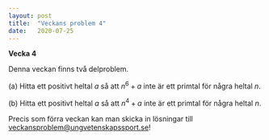 ```yaml
---
layout: post
title:  "Veckans problem 4"
date:   2020-07-25
---
```

<script type="text/javascript"
        src="https://cdnjs.cloudflare.com/ajax/libs/mathjax/2.7.0/MathJax.js?config=TeX-AMS_CHTML"></script>
<script type="text/x-mathjax-config">
MathJax.Hub.Config({
tex2jax: {
inlineMath: [['$','$'], ['\\(','\\)']],
processEscapes: true},
jax: ["input/TeX","input/MathML","input/AsciiMath","output/CommonHTML"],
extensions: ["tex2jax.js","mml2jax.js","asciimath2jax.js","MathMenu.js","MathZoom.js","AssistiveMML.js", "[Contrib]/a11y/accessibility-menu.js"],
TeX: {
extensions: ["AMSmath.js","AMSsymbols.js","noErrors.js","noUndefined.js"],
equationNumbers: {
autoNumber: "AMS"
}
}
});
</script>

**Vecka 4**

Denna veckan finns två delproblem.

(a) Hitta ett positivt heltal $a$ så att $n^6 + a$ inte är ett primtal för några heltal $n$.

(b) Hitta ett positivt heltal $a$ så att $n^4 + a$ inte är ett primtal för några heltal $n$.

Precis som förra veckan kan man skicka in lösningar till [veckansproblem@ungvetenskapssport.se](mailto:veckansproblem@ungvetenskapssport.se)!

